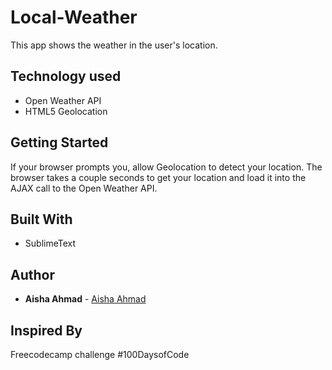 # Local-Weather
This app shows the weather in the user's location.

## Technology used
- Open Weather API
- HTML5 Geolocation


## Getting Started
If your browser prompts you, allow Geolocation to detect your location. The browser takes a couple seconds to get your location and load it into the AJAX call to the Open Weather API.

## Built With

* SublimeText

## Author

* **Aisha Ahmad** - [Aisha Ahmad](https://github.com/aishaprograms)

## Inspired By
Freecodecamp challenge
#100DaysofCode
